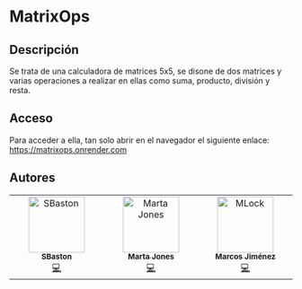 # MatrixOps
## Descripción
Se trata de una calculadora de matrices 5x5, se disone de dos matrices y varias operaciones a realizar en ellas como suma, producto, división y resta. 
## Acceso
Para acceder a ella, tan solo abrir en el navegador el siguiente enlace:
https://matrixops.onrender.com
## Autores
<!-- ALL-CONTRIBUTORS-LIST:START - Do not remove or modify this section -->
<!-- prettier-ignore-start -->
<!-- markdownlint-disable -->
<table>
  <tbody>
    <tr>
      <td align="center" valign="top" width="14.28%"><a href="https://github.com/SBaston"><img src="https://avatars.githubusercontent.com/u/101277911?v=4?s=100" width="100px;" alt="SBaston"/><br /><sub><b>SBaston</b></sub></a><br /><a href="https://github.com/martaajonees/MatrixOps/commits?author=SBaston" title="Code">💻</a></td>
      <td align="center" valign="top" width="14.28%"><a href="https://github.com/martaajonees"><img src="https://avatars.githubusercontent.com/u/100365874?v=4?s=100" width="100px;" alt="Marta Jones"/><br /><sub><b>Marta Jones</b></sub></a><br /><a href="https://github.com/martaajonees/MatrixOps/commits?author=martaajonees" title="Code">💻</a></td>
      <td align="center" valign="top" width="14.28%"><a href="https://github.com/M-Lock"><img src="https://avatars.githubusercontent.com/u/99983002?v=4" width="100px;" alt="MLock"/><br /><sub><b>Marcos Jiménez</b></sub></a><br /><a href="https://github.com/martaajonees/MatrixOps/commits?author=M-Lock" title="Code">💻</a></td>
    </tr>
  </tbody>
</table>

<!-- markdownlint-restore -->
<!-- prettier-ignore-end -->

<!-- ALL-CONTRIBUTORS-LIST:END -->
